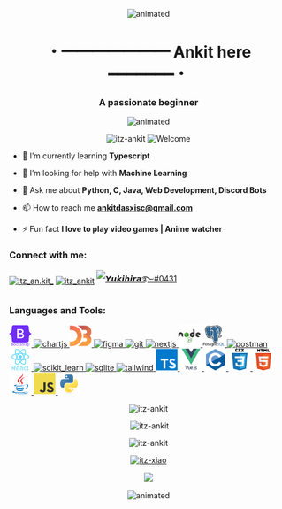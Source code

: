 <p align="center"><img src="https://steamuserimages-a.akamaihd.net/ugc/974371140838419683/37333B03674D36B332D83A12A0E85082B6193466/" alt="animated" /> </p>
<h1 align="center">・━━━━━━━ Ankit here ━━━━━━━・</h1>
<h3 align="center">A passionate beginner</h3>
<p align="center">
  <img src="https://github.com/itz-ankit/itz-ankit/assets/116746318/6b8e6dd9-721d-456f-b0ee-6577b44df074" alt="animated" height="390" width="1900"/>
</p>


<p align="center"> <img src="https://komarev.com/ghpvc/?username=your-github-username&abbreviated=true" alt="itz-ankit" /> <img src="https://img.shields.io/badge/WELCOME :)-blueviolet?style=flat" alt="Welcome" /> </p>

- 🌱 I’m currently learning **Typescript**

- 🤝 I’m looking for help with **Machine Learning**

- 💬 Ask me about **Python, C, Java, Web Development, Discord Bots**

- 📫 How to reach me **ankitdasxisc@gmail.com**

- ⚡ Fun fact **I love to play video games | Anime watcher**

<h3 align="left">Connect with me:</h3>
<p align="left">
<a href="https://instagram.com/itz_an.kit_" target="blank"><img align="center" src="https://raw.githubusercontent.com/rahuldkjain/github-profile-readme-generator/master/src/images/icons/Social/instagram.svg" alt="itz_an.kit_" height="30" width="40" /></a>
<a href="https://www.leetcode.com/itz_ankit" target="blank"><img align="center" src="https://raw.githubusercontent.com/rahuldkjain/github-profile-readme-generator/master/src/images/icons/Social/leet-code.svg" alt="itz_ankit" height="30" width="40" /></a>
<a href="https://discord.gg/𝙔𝙪𝙠𝙞𝙝𝙞𝙧𝙖࿐#0431" target="blank"><img align="center" src="https://raw.githubusercontent.com/rahuldkjain/github-profile-readme-generator/master/src/images/icons/Social/discord.svg" alt="𝙔𝙪𝙠𝙞𝙝𝙞𝙧𝙖࿐#0431" height="30" width="40" /></a>
</p>

<h3 align="left">Languages and Tools:</h3>
<p align="left"> <a href="https://getbootstrap.com" target="_blank" rel="noreferrer"> <img src="https://raw.githubusercontent.com/devicons/devicon/master/icons/bootstrap/bootstrap-plain-wordmark.svg" alt="bootstrap" width="40" height="40"/> </a> <a href="https://www.chartjs.org" target="_blank" rel="noreferrer"> <img src="https://www.chartjs.org/media/logo-title.svg" alt="chartjs" width="40" height="40"/> </a> <a href="https://d3js.org/" target="_blank" rel="noreferrer"> <img src="https://raw.githubusercontent.com/devicons/devicon/master/icons/d3js/d3js-original.svg" alt="d3js" width="40" height="40"/> </a> <a href="https://www.figma.com/" target="_blank" rel="noreferrer"> <img src="https://www.vectorlogo.zone/logos/figma/figma-icon.svg" alt="figma" width="40" height="40"/> </a> <a href="https://git-scm.com/" target="_blank" rel="noreferrer"> <img src="https://www.vectorlogo.zone/logos/git-scm/git-scm-icon.svg" alt="git" width="40" height="40"/> </a> <a href="https://nextjs.org/" target="_blank" rel="noreferrer"> <img src="https://cdn.worldvectorlogo.com/logos/nextjs-2.svg" alt="nextjs" width="40" height="40"/> </a> <a href="https://nodejs.org" target="_blank" rel="noreferrer"> <img src="https://raw.githubusercontent.com/devicons/devicon/master/icons/nodejs/nodejs-original-wordmark.svg" alt="nodejs" width="40" height="40"/> </a> <a href="https://www.postgresql.org" target="_blank" rel="noreferrer"> <img src="https://raw.githubusercontent.com/devicons/devicon/master/icons/postgresql/postgresql-original-wordmark.svg" alt="postgresql" width="40" height="40"/> </a> <a href="https://postman.com" target="_blank" rel="noreferrer"> <img src="https://www.vectorlogo.zone/logos/getpostman/getpostman-icon.svg" alt="postman" width="40" height="40"/> </a> <a href="https://reactjs.org/" target="_blank" rel="noreferrer"> <img src="https://raw.githubusercontent.com/devicons/devicon/master/icons/react/react-original-wordmark.svg" alt="react" width="40" height="40"/> </a> <a href="https://scikit-learn.org/" target="_blank" rel="noreferrer"> <img src="https://upload.wikimedia.org/wikipedia/commons/0/05/Scikit_learn_logo_small.svg" alt="scikit_learn" width="40" height="40"/> </a> <a href="https://www.sqlite.org/" target="_blank" rel="noreferrer"> <img src="https://www.vectorlogo.zone/logos/sqlite/sqlite-icon.svg" alt="sqlite" width="40" height="40"/> </a> <a href="https://tailwindcss.com/" target="_blank" rel="noreferrer"> <img src="https://www.vectorlogo.zone/logos/tailwindcss/tailwindcss-icon.svg" alt="tailwind" width="40" height="40"/> </a> <a href="https://www.typescriptlang.org/" target="_blank" rel="noreferrer"> <img src="https://raw.githubusercontent.com/devicons/devicon/master/icons/typescript/typescript-original.svg" alt="typescript" width="40" height="40"/> </a> <a href="https://vuejs.org/" target="_blank" rel="noreferrer"> <img src="https://raw.githubusercontent.com/devicons/devicon/master/icons/vuejs/vuejs-original-wordmark.svg" alt="vuejs" width="40" height="40"/> </a> <a href="https://www.cprogramming.com/" target="_blank" rel="noreferrer"> <img src="https://raw.githubusercontent.com/devicons/devicon/master/icons/c/c-original.svg" alt="c" width="40" height="40"/> </a> <a href="https://www.w3schools.com/css/" target="_blank" rel="noreferrer"> <img src="https://raw.githubusercontent.com/devicons/devicon/master/icons/css3/css3-original-wordmark.svg" alt="css3" width="40" height="40"/> </a> <a href="https://www.w3.org/html/" target="_blank" rel="noreferrer"> <img src="https://raw.githubusercontent.com/devicons/devicon/master/icons/html5/html5-original-wordmark.svg" alt="html5" width="40" height="40"/> </a> <a href="https://www.java.com" target="_blank" rel="noreferrer"> <img src="https://raw.githubusercontent.com/devicons/devicon/master/icons/java/java-original.svg" alt="java" width="40" height="40"/> </a> <a href="https://developer.mozilla.org/en-US/docs/Web/JavaScript" target="_blank" rel="noreferrer"> <img src="https://raw.githubusercontent.com/devicons/devicon/master/icons/javascript/javascript-original.svg" alt="javascript" width="40" height="40"/> </a> <a href="https://www.python.org" target="_blank" rel="noreferrer"> <img src="https://raw.githubusercontent.com/devicons/devicon/master/icons/python/python-original.svg" alt="python" width="40" height="40"/> </a> </p>

<p align="center">
  <img src="https://github-readme-stats.vercel.app/api/top-langs?username=itz-ankit&theme=highcontrast&show_icons=true&locale=en&layout=compact" alt="itz-ankit" />
</p>

<p align="center">&nbsp;<img src="https://github-readme-stats.vercel.app/api?username=itz-ankit&theme=highcontrast&show_icons=true&locale=en" alt="itz-ankit" /></p>

<p align="center"><img src="http://github-readme-streak-stats.herokuapp.com?user=itz-ankit&theme=highcontrast&show_icons=true&local=en&layout=compact" alt="itz-ankit" /></p>


<p align="center"> <a href="https://github.com/ryo-ma/github-profile-trophy"><img src="https://github-profile-trophy.vercel.app/?username=itz-ankit&theme=darkhub&row=3&column=3" alt="itz-xiao" /></a> </p>

<p align="center"> <img src="https://quotes-github-readme.vercel.app/api?type=vetical&theme=tokyonight"/></p>

<p align="center">
  <img src="https://share.creavite.co/BdajDBlrx2A7dIJh.gif" alt="animated" height="90" width="1900" />
</p>
